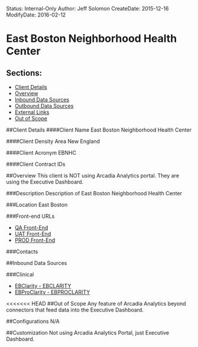 Status: Internal-Only
Author: Jeff Solomon
CreateDate: 2015-12-16
ModifyDate: 2016-02-12

# East Boston Neighborhood Health Center

## Sections:
* [Client Details](#client-details)
* [Overview](#overview)
* [Inbound Data Sources](#inbound-data-sources)
* [Outbound Data Sources](#outbound-data-sources)
* [External Links](#external-links)
* [Out of Scope](#out-of-scope)

##Client Details
####Client Name
East Boston Neighborhood Health Center

####Client Density Area
New England

####Client Acronym
EBNHC

####Client Contract IDs


##Overview
This client is NOT using Arcadia Analytics portal. They are using the Executive Dashboard. 

###Description
Description of East Boston Neighborhood Health Center

###Location
East Boston

###Front-end URLs
* [QA Front-End](https://EBNHCwebtst01.arcadiahosted.local/) 
* [UAT Front-End](https://EBNHCtest.arcadiaanalytics.com/) 
* [PROD Front-End](https://EBNHC.arcadiaanalytics.com/)


###Contacts  

##Inbound Data Sources

###Clinical
* [EBClarity - EBCLARITY](../Implementations/Sources/EBCLARITY/index.html) 
* [EBProClarity - EBPROCLARITY](../Implementations/Sources/EBPROCLARITY/index.html) 

<<<<<<< HEAD
##Out of Scope
Any feature of Arcadia Analytics beyond connectors that feed data into the Executive Dashboard. 

##Configurations
N/A

 
##Customization 
Not using Arcadia Analytics Portal, just Executive Dashboard. 



